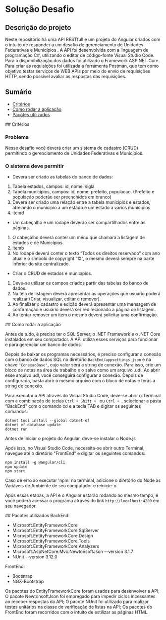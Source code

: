 # Solução Desafio

## Descrição do projeto

Neste repositório há uma API RESTfull e um projeto do Angular criados com o intuito de responder a um desafio de gerenciamento de Unidades Federativas e Municípios . A API foi desenvolvida com a linguagem de programação C#, utilizando o editor de código-fonte Visual Studio Code. Para a disponibilização dos dados foi utilizado o Framework ASP.NET Core. Para criar as requisições foi utilizada a ferramenta Postman, que tem como objetivo testar serviços de WEB APIs por meio do envio de requisições HTTP, sendo possível avaliar as respostas das requisições.

## Sumário

* [Critérios](#criterios)
* [Como rodar a aplicação](#rodar-aplicacao)
* [Pacotes utilizados](#pacotes-utilizados)


<div id="criterios">
## Critérios

### Problema

Nesse desafio você deverá criar um sistema de cadastro (CRUD) permitindo o gerenciamento 
de Unidades Federativas e Municípios.

### O sistema deve permitir

<ul><li>Deverá ser criado as tabelas do banco de dados:</li></ul>

<ol><li>Tabela estados, campos: id, nome, sigla</li><li>Tabela municipios, campos: id, nome, prefeito, populacao. (Prefeito e 
população poderão ser preenchidos em branco)</li><li>Deverá ser criado uma relação entre a tabela municipios e estados, atrelando 
o municipio a um estado e um estado a varios municipios</li><li>itemd</li></ol>

<ul><li>Um cabeçalho e um rodapé deverão ser compartilhados entre as páginas.</li></ul>
<ol><li>O cabeçalho deverá conter um menu que chamará a listagem de estados e de 
Municípios.</li><li>itemb</li><li>No rodapé deverá conter o texto “Todos os direitos reservado” com ano atual 
e o símbolo de copyright “©”, o mesmo deverá sempre na parte inferior do 
site centralizado. </li></ol>
<ul><li>Criar o CRUD de estados e municípios.</li></ul>
<ol><li>Deve-se utilizar os campos criados partir das tabelas do banco de dados.</li><li>Na tela de listagem deverá apresentar as operações que usuário poderá 
realizar (Criar, visualizar, editar e remover).</li><li>Ao finalizar o cadastro e edição deverá apresentar uma mensagem de 
confirmação e usuário deverá ser redirecionado a página de listagem.</li><li> Ao tentar remover um item o mesmo deverá solicitar uma confirmação.</li></ol>

<div id="rodar-aplicacao">
## Como rodar a aplicação

Antes de tudo, é preciso ter o SQL Server, o .NET Framework e o .NET Core instalados em seu computador. A API utiliza esses serviços para funcionar e para gerenciar um banco de dados.

Depois de baixar os programas necessários, é preciso configurar a conexão com o banco de dados SQL no diretório `BackEnd/appsettings.json` e na chave `"ConexaoBase"`, cujo valor será a string de conexão. Para isso, crie um bloco de notas na área de trabalho e o salve como um arquivo .udl. Ao abrir esse arquivo udl, você conseguirá configurar a conexão. Depois de configurada, basta abrir o mesmo arquivo com o bloco de notas e terás a string de conexão.

Para executar a API através do Visual Studio Code, deve-se abrir o Terminal com a combinação de teclas `Ctrl + Shift + ` ou `Ctrl + `, selecionar a pasta "BackEnd" com o comando cd e a tecla TAB e digitar os seguintes comandos:
```
dotnet tool install --global dotnet-ef
dotnet ef database update
dotnet run
```

Antes de iniciar o projeto do Angular, deve-se instalar o Node.js

Após isso, no Visual Studio Code, necessita-se abrir outro Terminal, navegue até o diretório "FrontEnd" e digitar os seguintes comandos:
```
npm install -g @angular/cli
npm update
npm start
```

Caso dê erro ao executar 'npm' no terminal, adicione o diretório do Node às Variáveis de Ambiente de seu computador e reinicie-o.

Após essas etapas, a API e o Angular estarão rodando ao mesmo tempo, e você poderá acessar o programa através do link `http://localhost:4200` em seu navegador.

<div id="pacotes-utilizados">
## Pacotes utilizados
BackEnd:

 - Microsoft.EntityFrameworkCore
 - Microsoft.EntityFrameworkCore.SqlServer
 - Microsoft.EntityFrameworkCore.Design
 - Microsoft.EntityFrameworkCore.Tools
 - Microsoft.EntityFrameworkCore.Analyzers
 - Microsoft.AspNetCore.Mvc.NewtonsoftJson --version 3.1.7
 - NUnit --version 3.12.0

FrontEnd:

 - Bootstrap
 - NGX-Bootstrap

Os pacotes do EntityFrameworkCore foram usados para desenvolver a API;
O pacote NewtonsoftJson foi empregado para impedir ciclos incessantes ao receber respostas da API;
O pacote NUnit foi utilizado para realizar testes unitários na classe de verificação de listas na API; Os pacotes do FrontEnd foram recorridos com o intuito de estilizar as páginas HTML.
